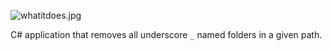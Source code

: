 ![whatitdoes.jpg](https://github.com/5hanazar/AntiMess/whatitdoes.jpg)

C# application that removes all underscore `_` named folders in a given path.